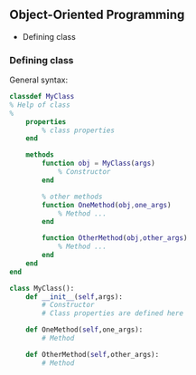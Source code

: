 ## Object-Oriented Programming
<!-- ==================== TOC using MarkdownTOC Sublime-Text plugin ===================== -->
<!-- MarkdownTOC depth=3 -->

- Defining class

<!-- /MarkdownTOC -->
<!-- ==============================  END TOC ================================= -->

<!-- ============================= PRE ================================= -->

### Defining class

General syntax:

```matlab
classdef MyClass
% Help of class
% 
    properties
        % class properties
    end

    methods
        function obj = MyClass(args)
            % Constructor
        end

        % other methods
        function OneMethod(obj,one_args)
            % Method ...
        end

        function OtherMethod(obj,other_args)
            % Method ...
        end
    end
end
```

```python
class MyClass():
    def __init__(self,args):
        # Constructor
        # Class properties are defined here

    def OneMethod(self,one_args):
        # Method

    def OtherMethod(self,other_args):
        # Method
```

